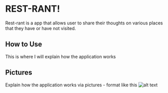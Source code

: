 # REST-RANT!

Rest-rant is a app that allows user to share their thoughts on various places that they have or have not visited. 

## How to Use

This is where I will explain how the application works

## Pictures
Explain how the application works via pictures - format like this
![alt text](https://external-preview.redd.it/9W-AABLTMuqE1WSHQxgt9Yq8ZuuveGpUPtgYAU7M5NQ.jpg?auto=webp&s=ab49b97755075be1465f8303a3774e7a001eb90b "Placeholder")

